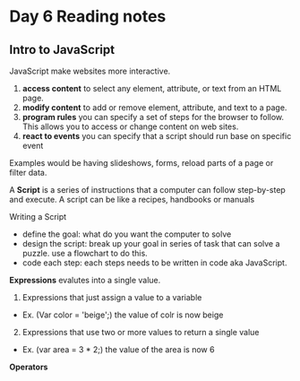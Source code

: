 # Day 6 Reading notes

## Intro to JavaScript

JavaScript make websites more interactive.
1. **access content** to select any element, attribute, or text from an HTML page.
2. **modify content** to add or remove element, attribute, and text to a page.
3. **program rules** you can specify a set of steps for the browser to follow. This allows you to access or change content on web sites.
4. **react to events** you can specify that a script should run base on specific event

Examples would be having slideshows, forms, reload parts of a page or filter data.

A **Script** is a series of instructions that a computer can follow step-by-step and execute. 
A script can be like a recipes, handbooks or manuals

Writing a Script
- define the goal: what do you want the computer to solve
- design the script: break up your goal in series of task that can solve a puzzle. use a flowchart to do this.
- code each step: each steps needs to be written in code aka JavaScript.

**Expressions** evalutes into a single value.
1. Expressions that just assign a value to a variable 
 - Ex. (Var color = 'beige';) the value of colr is now beige
2. Expressions that use two or more values to return a single value
 - Ex. (var area = 3 * 2;) the value of the area is now 6

**Operators** 

